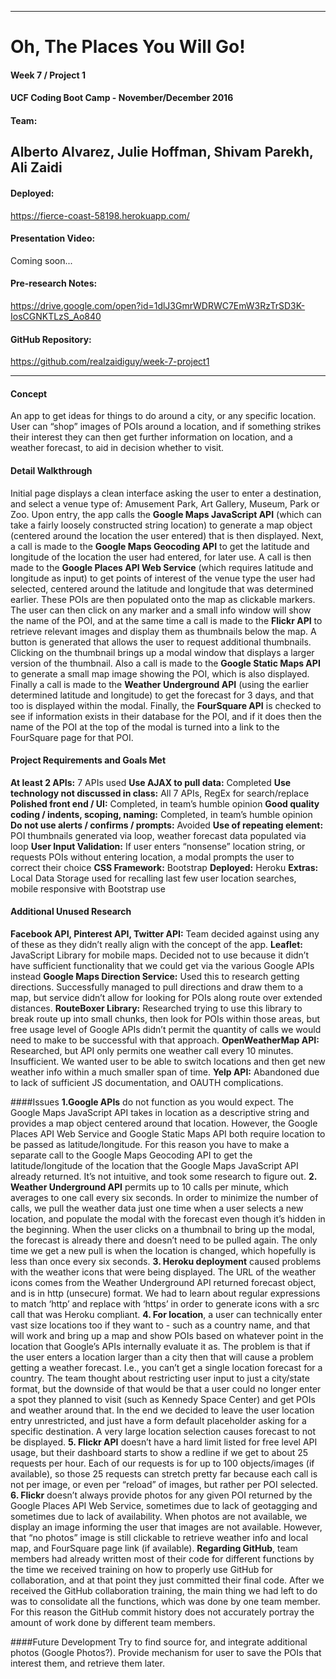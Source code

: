 -----------------------------------------
# Oh, The Places You Will Go!

#### Week 7 / Project 1
#### UCF Coding Boot Camp - November/December 2016

#### Team:
Alberto Alvarez, Julie Hoffman, Shivam Parekh, Ali Zaidi
-----------------------------------------

#### Deployed:
https://fierce-coast-58198.herokuapp.com/

#### Presentation Video:
Coming soon...

#### Pre-research Notes:
https://drive.google.com/open?id=1dlJ3GmrWDRWC7EmW3RzTrSD3K-IosCGNKTLzS_Ao840

#### GitHub Repository:
https://github.com/realzaidiguy/week-7-project1

-----------------------------------------

#### Concept
An app to get ideas for things to do around a city, or any specific location. User can “shop” images of POIs around a location, and if something strikes their interest they can then get further information on location, and a weather forecast, to aid in decision whether to visit.

#### Detail Walkthrough
Initial page displays a clean interface asking the user to enter a destination, and select a venue type of: Amusement Park, Art Gallery, Museum, Park or Zoo. Upon entry, the app calls the **Google Maps JavaScript API** (which can take a fairly loosely constructed string location) to generate a map object (centered around the location the user entered) that is then displayed. Next, a call is made to the **Google Maps Geocoding API** to get the latitude and longitude of the location the user had entered, for later use. A call is then made to the **Google Places API Web Service** (which requires latitude and longitude as input) to get points of interest of the venue type the user had selected, centered around the latitude and longitude that was determined earlier. These POIs are then populated onto the map as clickable markers. The user can then click on any marker and a small info window will show the name of the POI, and at the same time a call is made to the **Flickr API** to retrieve relevant images and display them as thumbnails below the map. A button is generated that allows the user to request additional thumbnails. Clicking on the thumbnail brings up a modal window that displays a larger version of the thumbnail. Also a call is made to the **Google Static Maps API** to generate a small map image showing the POI, which is also displayed. Finally a call is made to the **Weather Underground API** (using the earlier determined latitude and longitude) to get the forecast for 3 days, and that too is displayed within the modal. Finally, the **FourSquare API** is checked to see if information exists in their database for the POI, and if it does then the name of the POI at the top of the modal is turned into a link to the FourSquare page for that POI.

#### Project Requirements and Goals Met
**At least 2 APIs:** 7 APIs used
**Use AJAX to pull data:** Completed
**Use technology not discussed in class:** All 7 APIs, RegEx for search/replace
**Polished front end / UI:** Completed, in team’s humble opinion
**Good quality coding / indents, scoping, naming:** Completed, in team’s humble opinion
**Do not use alerts / confirms / prompts:** Avoided
**Use of repeating element:** POI thumbnails generated via loop, weather forecast data populated via loop
**User Input Validation:** If user enters “nonsense” location string, or requests POIs without entering location, a modal prompts the user to correct their choice
**CSS Framework:** Bootstrap
**Deployed:** Heroku
**Extras:** Local Data Storage used for recalling last few user location searches, mobile responsive with Bootstrap use

#### Additional Unused Research
**Facebook API, Pinterest API, Twitter API:** Team decided against using any of these as they didn’t really align with the concept of the app.
**Leaflet:** JavaScript Library for mobile maps. Decided not to use because it didn’t have sufficient functionality that we could get via the various Google APIs instead
**Google Maps Direction Service:** Used this to research getting directions. Successfully managed to pull directions and draw them to a map, but service didn’t allow for looking for POIs along route over extended distances.
**RouteBoxer Library:** Researched trying to use this library to break route up into small chunks, then look for POIs within those areas, but free usage level of Google APIs didn’t permit the quantity of calls we would need to make to be successful with that approach.
**OpenWeatherMap API:** Researched, but API only permits one weather call every 10 minutes. Insufficient. We wanted user to be able to switch locations and then get new weather info within a much smaller span of time.
**Yelp API:** Abandoned due to lack of sufficient JS documentation, and OAUTH complications.

####Issues
**1.Google APIs** do not function as you would expect. The Google Maps JavaScript API takes in location as a descriptive string and provides a map object centered around that location. However, the Google Places API Web Service and Google Static Maps API both require location to be passed as latitude/longitude. For this reason you have to make a separate call to the Google Maps Geocoding API to get the latitude/longitude of the location that the Google Maps JavaScript API already returned. It’s not intuitive, and took some research to figure out.
**2. Weather Underground API** permits up to 10 calls per minute, which averages to one call every six seconds. In order to minimize the number of calls, we pull the weather data just one time when a user selects a new location, and populate the modal with the forecast even though it’s hidden in the beginning. When the user clicks on a thumbnail to bring up the modal, the forecast is already there and doesn’t need to be pulled again. The only time we get a new pull is when the location is changed, which hopefully is less than once every six seconds.
**3. Heroku deployment** caused problems with the weather icons that were being displayed. The URL of the weather icons comes from the Weather Underground API returned forecast object, and is in http (unsecure) format. We had to learn about regular expressions to match ‘http’ and replace with ‘https’ in order to generate icons with a src call that was Heroku compliant.
**4. For location**, a user can technically enter vast size locations too if they want to - such as a country name, and that will work and bring up a map and show POIs based on whatever point in the location that Google’s APIs internally evaluate it as. The problem is that if the user enters a location larger than a city then that will cause a problem getting a weather forecast. I.e., you can’t get a single location forecast for a country. The team thought about restricting user input to just a city/state format, but the downside of that would be that a user could no longer enter a spot they planned to visit (such as Kennedy Space Center) and get POIs and weather around that. In the end we decided to leave the user location entry unrestricted, and just have a form default placeholder asking for a specific destination. A very large location selection causes forecast to not be displayed.
**5. Flickr API** doesn’t have a hard limit listed for free level API usage, but their dashboard starts to show a redline if we get to about 25 requests per hour. Each of our requests is for up to 100 objects/images (if available), so those 25 requests can stretch pretty far because each call is not per image, or even per “reload” of images, but rather per POI selected.
**6. Flickr** doesn’t always provide photos for any given POI returned by the Google Places API Web Service, sometimes due to lack of geotagging and sometimes due to lack of availability. When photos are not available, we display an image informing the user that images are not available. However, that “no photos” image is still clickable to retrieve weather info and local map, and FourSquare page link (if available).
**Regarding GitHub**, team members had already written most of their code for different functions by the time we received training on how to properly use GitHub for collaboration, and at that point they just committed their final code. After we received the GitHub collaboration training, the main thing we had left to do was to consolidate all the functions, which was done by one team member. For this reason the GitHub commit history does not accurately portray the amount of work done by different team members.

####Future Development
Try to find source for, and integrate additional photos (Google Photos?). Provide mechanism for user to save the POIs that interest them, and retrieve them later.